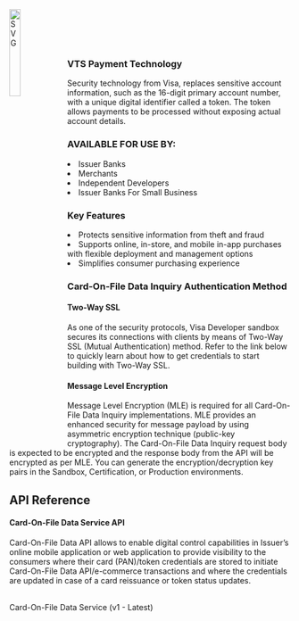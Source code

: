 <img align="left" alt="SVG" src="https://developer.visa.com/images/visa_logo.svg" width="20%" height="20%" />

<br><br><br>


### VTS Payment Technology

Security technology from Visa, replaces sensitive account information, such as the 16-digit primary account number, with a unique digital identifier called a token. 
The token allows payments to be processed without exposing actual account details.

### AVAILABLE FOR USE BY:

<li> Issuer Banks
<li> Merchants
<li> Independent Developers
<li> Issuer Banks For Small Business

### Key Features

<li> Protects sensitive information from theft and fraud
<li> Supports online, in-store, and mobile in-app purchases with flexible deployment and management options
<li> Simplifies consumer purchasing experience


### Card-On-File Data Inquiry Authentication Method
  
#### Two-Way SSL
  
As one of the security protocols, Visa Developer sandbox secures its connections with clients by means of Two-Way SSL (Mutual Authentication) method. Refer to the link below to quickly learn about how to get credentials to start building with Two-Way SSL.

#### Message Level Encryption
  
Message Level Encryption (MLE) is required for all Card-On-File Data Inquiry implementations. MLE provides an enhanced security for message payload by using asymmetric encryption technique (public-key cryptography). The Card-On-File Data Inquiry request body is expected to be encrypted and the response body from the API will be encrypted as per MLE. You can generate the encryption/decryption key pairs in the Sandbox, Certification, or Production environments. 
  
 
## API Reference
  
#### Card-On-File Data Service API

Card-On-File Data API allows to enable digital control capabilities in Issuer’s online mobile application or web application to provide visibility to the consumers where their card (PAN)/token credentials are stored to initiate Card-On-File Data API/e-commerce transactions and where the credentials are updated in case of a card reissuance or token status updates.

<br>
Card-On-File Data Service (v1 - Latest)
